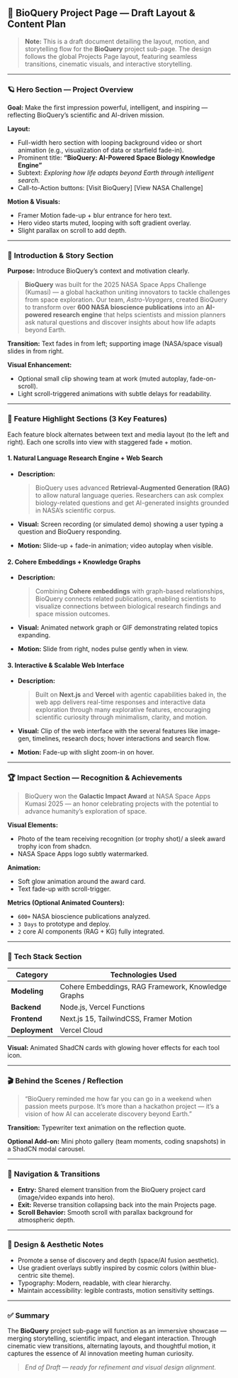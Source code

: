 ## 🚀 BioQuery Project Page — Draft Layout & Content Plan

> **Note:** This is a draft document detailing the layout, motion, and storytelling flow for the **BioQuery** project sub-page. The design follows the global Projects Page layout, featuring seamless transitions, cinematic visuals, and interactive storytelling.

---

### 🪐 **Hero Section — Project Overview**

**Goal:** Make the first impression powerful, intelligent, and inspiring — reflecting BioQuery’s scientific and AI-driven mission.

**Layout:**

* Full-width hero section with looping background video or short animation (e.g., visualization of data or starfield fade-in).
* Prominent title: **“BioQuery: AI-Powered Space Biology Knowledge Engine”**
* Subtext: *Exploring how life adapts beyond Earth through intelligent search.*
* Call-to-Action buttons: [Visit BioQuery] [View NASA Challenge]

**Motion & Visuals:**

* Framer Motion fade-up + blur entrance for hero text.
* Hero video starts muted, looping with soft gradient overlay.
* Slight parallax on scroll to add depth.

---

### 🧠 **Introduction & Story Section**

**Purpose:** Introduce BioQuery’s context and motivation clearly.

> **BioQuery** was built for the 2025 NASA Space Apps Challenge (Kumasi) — a global hackathon uniting innovators to tackle challenges from space exploration. Our team, *Astro-Voyagers*, created BioQuery to transform over **600 NASA bioscience publications** into an **AI-powered research engine** that helps scientists and mission planners ask natural questions and discover insights about how life adapts beyond Earth.

**Transition:** Text fades in from left; supporting image (NASA/space visual) slides in from right.

**Visual Enhancement:**

* Optional small clip showing team at work (muted autoplay, fade-on-scroll).
* Light scroll-triggered animations with subtle delays for readability.

---

### 🌌 **Feature Highlight Sections (3 Key Features)**

Each feature block alternates between text and media layout (to the left and right). Each one scrolls into view with staggered fade + motion.

#### **1. Natural Language Research Engine + Web Search**

* **Description:**

  > BioQuery uses advanced **Retrieval-Augmented Generation (RAG)** to allow natural language queries. Researchers can ask complex biology-related questions and get AI-generated insights grounded in NASA’s scientific corpus.
* **Visual:** Screen recording (or simulated demo) showing a user typing a question and BioQuery responding.
* **Motion:** Slide-up + fade-in animation; video autoplay when visible.

#### **2. Cohere Embeddings + Knowledge Graphs**

* **Description:**

  > Combining **Cohere embeddings** with graph-based relationships, BioQuery connects related publications, enabling scientists to visualize connections between biological research findings and space mission outcomes.
* **Visual:** Animated network graph or GIF demonstrating related topics expanding.
* **Motion:** Slide from right, nodes pulse gently when in view.

#### **3. Interactive & Scalable Web Interface**

* **Description:**

  > Built on **Next.js** and **Vercel** with agentic capabilities baked in, the web app delivers real-time responses and interactive data exploration through many explorative features, encouraging scientific curiosity through minimalism, clarity, and motion.
* **Visual:** Clip of the web interface with the several features like image-gen, timelines, research docs; hover interactions and search flow.
* **Motion:** Fade-up with slight zoom-in on hover.

---

### 🏆 **Impact Section — Recognition & Achievements**

> BioQuery won the **Galactic Impact Award** at NASA Space Apps Kumasi 2025 — an honor celebrating projects with the potential to advance humanity’s exploration of space.

**Visual Elements:**

* Photo of the team receiving recognition (or trophy shot)/ a sleek award trophy icon from shadcn.
* NASA Space Apps logo subtly watermarked.

**Animation:**

* Soft glow animation around the award card.
* Text fade-up with scroll-trigger.

**Metrics (Optional Animated Counters):**

* `600+` NASA bioscience publications analyzed.
* `3 Days` to prototype and deploy.
* `2` core AI components (RAG + KG) fully integrated.

---

### 🧩 **Tech Stack Section**

| Category       | Technologies Used                                  |
| -------------- | -------------------------------------------------- |
| **Modeling**   | Cohere Embeddings, RAG Framework, Knowledge Graphs |
| **Backend**    | Node.js, Vercel Functions                          |
| **Frontend**   | Next.js 15, TailwindCSS, Framer Motion             |
| **Deployment** | Vercel Cloud                                       |

**Visual:** Animated ShadCN cards with glowing hover effects for each tool icon.

---

### 🎬 **Behind the Scenes / Reflection**

> “BioQuery reminded me how far you can go in a weekend when passion meets purpose. It’s more than a hackathon project — it’s a vision of how AI can accelerate discovery beyond Earth.”

**Transition:** Typewriter text animation on the reflection quote.

**Optional Add-on:** Mini photo gallery (team moments, coding snapshots) in a ShadCN modal carousel.

---

### 🔄 **Navigation & Transitions**

* **Entry:** Shared element transition from the BioQuery project card (image/video expands into hero).
* **Exit:** Reverse transition collapsing back into the main Projects page.
* **Scroll Behavior:** Smooth scroll with parallax background for atmospheric depth.

---

### 🧠 **Design & Aesthetic Notes**

* Promote a sense of discovery and depth (space/AI fusion aesthetic).
* Use gradient overlays subtly inspired by cosmic colors (within blue-centric site theme).
* Typography: Modern, readable, with clear hierarchy.
* Maintain accessibility: legible contrasts, motion sensitivity settings.

---

### ✅ **Summary**

The **BioQuery** project sub-page will function as an immersive showcase — merging storytelling, scientific impact, and elegant interaction. Through cinematic view transitions, alternating layouts, and thoughtful motion, it captures the essence of AI innovation meeting human curiosity.

> *End of Draft — ready for refinement and visual design alignment.*
